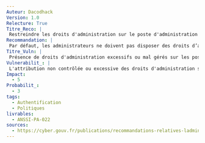 ```yaml
---
Auteur: Dacodhack
Version: 1.0
Relecture: True
Titre_Reco: |
 Restreindre les droits d'administration sur le poste d'administration
Recommandation: |
 Par défaut, les administrateurs ne doivent pas disposer des droits d’administration sur leur poste d’administration. Ces droits doivent être attribués uniquement aux administrateurs en charge de l’administration des postes d’administration.
Titre_Vuln: |
 Présence de droits d'administration excessifs ou mal gérés sur les postes d'administration
Vulnerabilit_: |
 L'attribution non contrôlée ou excessive des droits d'administration sur les postes d'administration peut conduire à des abus ou des erreurs, exposant le SI à des failles de sécurité. Ces failles peuvent permettre à des acteurs malveillants de compromettre des données critiques ou d'étendre leur accès au réseau.
Impact: 
  - 5
Probabilit_:
  - 3
tags:
  - Authentification
  - Politiques
livrables:
  - ANSSI-PA-022
sources:
  - https://cyber.gouv.fr/publications/recommandations-relatives-ladministration-securisee-des-si
---
```

